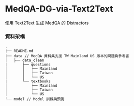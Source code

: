 # MedQA-DG-via-Text2Text
使用 Text2Text 生成 MedQA 的 Distractors

### 資料架構
```
.
├── README.md
├── data // MedQA 資料集支援 TW Mainland US 版本的問題與參考書
│   ├── data_clean
|       ├── questions
│       │   ├── Mainland
│       │   ├── Taiwan
│       │   └── US
|       └── textbooks
│           ├── Mainland
│           ├── Taiwan
│           └── US
└── model // Model 訓練與預測

```
